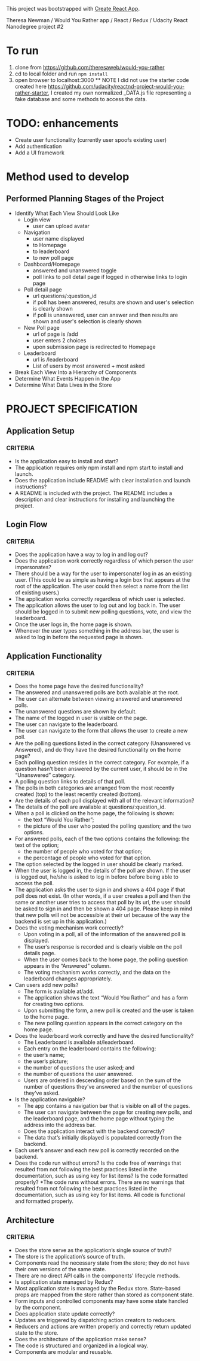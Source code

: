 This project was bootstrapped with [Create React App](https://github.com/facebook/create-react-app).

Theresa Newman / Would You Rather app / React / Redux / Udacity React Nanodegree project #2

# To run
1. clone from https://github.com/theresaweb/would-you-rather
2. cd to local folder and run `npm install`
3. open browser to localhost:3000
** NOTE I did not use the starter code created here https://github.com/udacity/reactnd-project-would-you-rather-starter, I created my own normalized _DATA.js file representing a fake database and some methods to access the data.

# TODO: enhancements
* Create user functionality (currently user spoofs existing user)
* Add authentication
* Add a UI framework

# Method used to develop
## Performed Planning Stages of the Project
* Identify What Each View Should Look Like
  * Login view
    * user can upload avatar
  * Navigation
    * user name displayed
    * to Homepage
    * to leaderboard
    * to new poll page
  * Dashboard/Homepage
    * answered and unanswered toggle
    * poll links to poll detail page if logged in otherwise links to login page
  * Poll detail page
    * url questions/:question_id
    * if poll has been answered, results are shown and user's selection is clearly shown
    * if poll is unanswered, user can answer and then results are shown and user's selection is clearly shown
  * New Poll page
    * url of page is /add
    * user enters 2 choices
    * upon submission page is redirected to Homepage
  * Leaderboard
    * url is /leaderboard
    * List of users by most answered + most asked
* Break Each View Into a Hierarchy of Components
* Determine What Events Happen in the App
* Determine What Data Lives in the Store

# PROJECT SPECIFICATION
## Application Setup
### CRITERIA
* Is the application easy to install and start?
* The application requires only npm install and npm start to install and launch.
* Does the application include README with clear installation and launch instructions?
* A README is included with the project. The README includes a description and clear instructions for installing and launching the project.
## Login Flow
### CRITERIA
* Does the application have a way to log in and log out?
* Does the application work correctly regardless of which person the user impersonates?
* There should be a way for the user to impersonate/ log in as an existing user. (This could be as simple as having a login box that appears at the root of the application. The user could then select a name from the list of existing users.)
* The application works correctly regardless of which user is selected.
* The application allows the user to log out and log back in. The user should be logged in to submit new polling questions, vote, and view the leaderboard.
* Once the user logs in, the home page is shown.
* Whenever the user types something in the address bar, the user is asked to log in before the requested page is shown.
## Application Functionality
### CRITERIA
* Does the home page have the desired functionality?
* The answered and unanswered polls are both available at the root.
* The user can alternate between viewing answered and unanswered polls.
* The unanswered questions are shown by default.
* The name of the logged in user is visible on the page.
* The user can navigate to the leaderboard.
* The user can navigate to the form that allows the user to create a new poll.
* Are the polling questions listed in the correct category (Unanswered vs Answered), and do they have the desired functionality on the home page?
* Each polling question resides in the correct category. For example, if a question hasn’t been answered by the current user, it should be in the “Unanswered” category.
* A polling question links to details of that poll.
* The polls in both categories are arranged from the most recently created (top) to the least recently created (bottom).
* Are the details of each poll displayed with all of the relevant information?
* The details of the poll are available at questions/:question_id.
* When a poll is clicked on the home page, the following is shown:
  * the text “Would You Rather”;
  * the picture of the user who posted the polling question; and the two options.
* For answered polls, each of the two options contains the following:
the text of the option;
  * the number of people who voted for that option;
  * the percentage of people who voted for that option.
* The option selected by the logged in user should be clearly marked.
* When the user is logged in, the details of the poll are shown. If the user is logged out, he/she is asked to log in before before being able to access the poll.
* The application asks the user to sign in and shows a 404 page if that poll does not exist. (In other words, if a user creates a poll and then the same or another user tries to access that poll by its url, the user should be asked to sign in and then be shown a 404 page. Please keep in mind that new polls will not be accessible at their url because of the way the backend is set up in this application.)
* Does the voting mechanism work correctly?
  * Upon voting in a poll, all of the information of the answered poll is displayed.
  * The user’s response is recorded and is clearly visible on the poll details page.
  * When the user comes back to the home page, the polling question appears in the “Answered” column.
  * The voting mechanism works correctly, and the data on the leaderboard changes appropriately.
* Can users add new polls?
  * The form is available at/add.
  * The application shows the text “Would You Rather” and has a form for creating two options.
  * Upon submitting the form, a new poll is created and the user is taken to the home page.
  * The new polling question appears in the correct category on the home page.
* Does the leaderboard work correctly and have the desired functionality?
  * The Leaderboard is available at/leaderboard.
  * Each entry on the leaderboard contains the following:
   * the user’s name;
   * the user’s picture;
   * the number of questions the user asked; and
   * the number of questions the user answered.
  * Users are ordered in descending order based on the sum of the number of questions they’ve answered and the number of questions they’ve asked.
* Is the application navigable?
  * The app contains a navigation bar that is visible on all of the pages.
  * The user can navigate between the page for creating new polls, and the leaderboard page, and the home page without typing the address into the address bar.
  * Does the application interact with the backend correctly?
  * The data that’s initially displayed is populated correctly from the backend.
* Each user’s answer and each new poll is correctly recorded on the backend.
* Does the code run without errors? Is the code free of warnings that resulted from not following the best practices listed in the documentation, such as using key for list items? Is the code formatted properly?
*The code runs without errors. There are no warnings that resulted from not following the best practices listed in the documentation, such as using key for list items. All code is functional and formatted properly.
## Architecture
### CRITERIA
* Does the store serve as the application’s single source of truth?
* The store is the application’s source of truth.
* Components read the necessary state from the store; they do not have their own versions of the same state.
* There are no direct API calls in the components' lifecycle methods.
* Is application state managed by Redux?
* Most application state is managed by the Redux store. State-based props are mapped from the store rather than stored as component state.
* Form inputs and controlled components may have some state handled by the component.
* Does application state update correctly?
* Updates are triggered by dispatching action creators to reducers.
* Reducers and actions are written properly and correctly return updated state to the store.
* Does the architecture of the application make sense?
* The code is structured and organized in a logical way.
* Components are modular and reusable.
